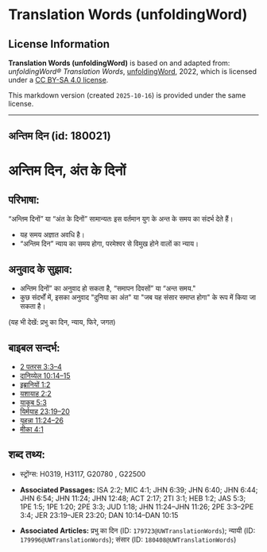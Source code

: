# Translation Words (unfoldingWord)

## License Information

**Translation Words (unfoldingWord)** is based on and adapted from: _unfoldingWord® Translation Words_, [unfoldingWord](https://unfoldingword.org/utw), 2022, which is licensed under a [CC BY-SA 4.0 license](https://creativecommons.org/licenses/by-sa/4.0/legalcode.en).

This markdown version (created `2025-10-16`) is provided under the same license.



--------------------------------

## अन्तिम दिन (id: 180021)

अन्तिम दिन, अंत के दिनों
========================

परिभाषा:
--------

“अन्तिम दिनों” या “अंत के दिनों” सामान्यतः इस वर्तमान युग के अन्त के समय का संदर्भ देते हैं।

* यह समय अज्ञात अवधि है।
* “अन्तिम दिन” न्याय का समय होगा, परमेश्वर से विमुख होने वालों का न्याय।

अनुवाद के सुझाव:
----------------

* अन्तिम दिनों” का अनुवाद हो सकता है, “समापन दिवसों” या “अन्त समय."
* कुछ संदर्भों में, इसका अनुवाद "दुनिया का अंत" या "जब यह संसार समाप्त होगा" के रूप में किया जा सकता है।

(यह भी देखें: प्रभु का दिन, न्याय, फिरे, जगत)

बाइबल सन्दर्भ:
--------------

* [2 पतरस 3:3–4](https://ref.ly/2Pet0:0)
* [दानिय्येल 10:14–15](https://ref.ly/Dan10:14-Dan10:15)
* [इब्रानियों 1:2](https://ref.ly/Heb1:2)
* [यशायाह 2:2](https://ref.ly/Isa2:2)
* [याकूब 5:3](https://ref.ly/Jas5:3)
* [यिर्मयाह 23:19–20](https://ref.ly/Jer23:19-Jer23:20)
* [यूहन्ना 11:24–26](https://ref.ly/John11:24-John11:26)
* [मीका 4:1](https://ref.ly/Mic4:1)

शब्द तथ्य:
----------

* स्ट्रोंग्स: H0319, H3117, G20780 , G22500

* **Associated Passages:** ISA 2:2; MIC 4:1; JHN 6:39; JHN 6:40; JHN 6:44; JHN 6:54; JHN 11:24; JHN 12:48; ACT 2:17; 2TI 3:1; HEB 1:2; JAS 5:3; 1PE 1:5; 1PE 1:20; 2PE 3:3; JUD 1:18; JHN 11:24–JHN 11:26; 2PE 3:3–2PE 3:4; JER 23:19–JER 23:20; DAN 10:14–DAN 10:15
* **Associated Articles:** प्रभु का दिन (ID: `179723@UWTranslationWords`); न्यायी (ID: `179996@UWTranslationWords`); संसार (ID: `180408@UWTranslationWords`)

